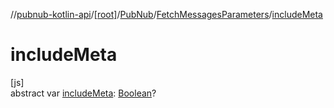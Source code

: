 //[pubnub-kotlin-api](../../../../index.md)/[[root]](../../index.md)/[PubNub](../index.md)/[FetchMessagesParameters](index.md)/[includeMeta](include-meta.md)

# includeMeta

[js]\
abstract var [includeMeta](include-meta.md): [Boolean](https://kotlinlang.org/api/latest/jvm/stdlib/kotlin-stdlib/kotlin/-boolean/index.html)?

